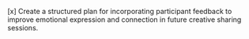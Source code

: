 [x] Create a structured plan for incorporating participant feedback to improve emotional expression and connection in future creative sharing sessions.